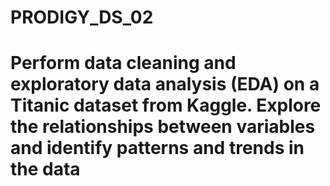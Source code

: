 # PRODIGY_DS_02
# Perform data cleaning and exploratory data analysis (EDA) on a Titanic dataset from Kaggle. Explore the relationships between variables and identify patterns and trends in the data
